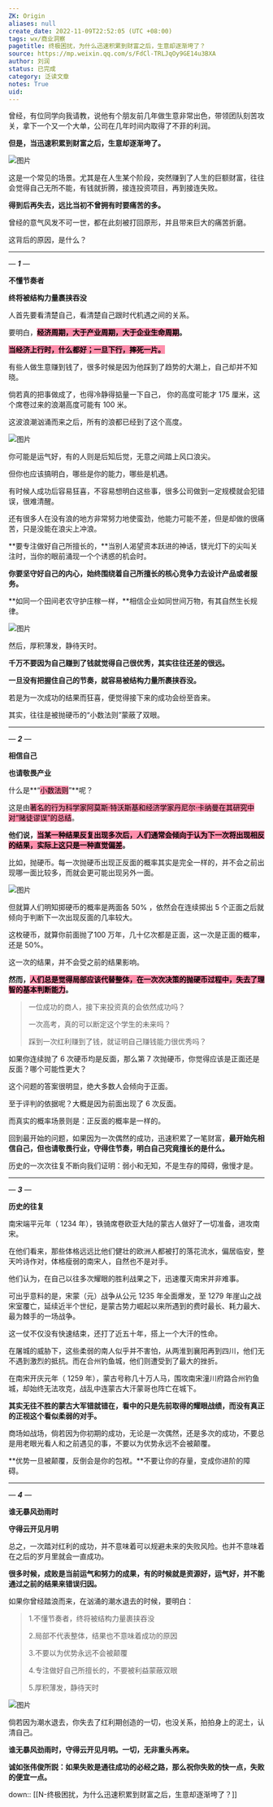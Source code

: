 ```yaml
---
ZK: Origin
aliases: null
create_date: 2022-11-09T22:52:05 (UTC +08:00)
tags: wx/商业洞察
pagetitle: 终极困扰，为什么迅速积累到财富之后，生意却逐渐垮了？
source: https://mp.weixin.qq.com/s/FdCl-TRLJqOy9GE14u3BXA
author: 刘润
status: 已完成
category: 泛读文章
notes: True
uid: 
---
```


曾经，有位同学向我请教，说他有个朋友前几年做生意非常出色，带领团队刻苦攻关，拿下一个又一个大单，公司在几年时间内取得了不菲的利润。

**但是，当迅速积累到财富之后，生意却逐渐垮了。**

![图片](https://mmbiz.qpic.cn/mmbiz_jpg/Eia1pKbzLGbQibLIgA1Km3NvcwqkM8CgC4aKJNLJS4gJicWfjrcsoCX3SictiadIGJsGCZPYDFqdYAv6CjuFrN3xWrw/640?wx_fmt=jpeg&wxfrom=5&wx_lazy=1&wx_co=1)

这是一个常见的场景。尤其是在人生某个阶段，突然赚到了人生的巨额财富，往往会觉得自己无所不能，有钱就折腾，接连投资项目，再到接连失败。

**得到后再失去，远比当初不曾拥有时要痛苦的多。**

曾经的意气风发不可一世，都在此刻被打回原形，并且带来巨大的痛苦折磨。

这背后的原因，是什么？

___

_—_ _****1****_ _—_

**不懂节奏者**

**终将被结构力量裹挟吞没**

人首先要看清楚自己，看清楚自己跟时代机遇之间的关系。 

要明白，**<mark style="background: #FF5582A6;">经济周期，大于产业周期，大于企业生命周期</mark>。**

**<mark style="background: #FF5582A6;">当经济上行时，什么都好；一旦下行，摔死一片。</mark>**

有些人做生意赚到钱了，很多时候是因为他踩到了趋势的大潮上，自己却并不知晓。   

倘若真的把事做成了，也得冷静得掂量一下自己， 你的高度可能才 175 厘米，这个席卷过来的浪潮高度可能有 100 米。 

这波浪潮汹涌而来之后，所有的浪都已经到了这个高度。

![图片](https://mmbiz.qpic.cn/mmbiz_jpg/Eia1pKbzLGbQibLIgA1Km3NvcwqkM8CgC4XT607bA1bw9m3WaplfQyONsFPpW623NRFVQvpxiaOGB7LZSzDDpcycw/640?wx_fmt=jpeg&wxfrom=5&wx_lazy=1&wx_co=1)

你可能是运气好，有的人则是后知后觉，无意之间踏上风口浪尖。   

但你也应该搞明白，哪些是你的能力，哪些是机遇。 

有时候人成功后容易狂喜，不容易想明白这些事，很多公司做到一定规模就会犯错误，很难清醒。 

还有很多人在没有浪的地方非常努力地使蛮劲，他能力可能不差，但是却做的很痛苦，只是没能在浪尖上冲浪。 

**要专注做好自己所擅长的，**当别人渴望资本跃进的神话，镁光灯下的尖叫关注时，当你的眼前涌现一个个诱惑的机会时。

**你要坚守好自己的内心，始终围绕着自己所擅长的核心竞争力去设计产品或者服务。**

**如同一个田间老农守护庄稼一样，**相信企业如同世间万物，有其自然生长规律。 

![图片](https://mmbiz.qpic.cn/mmbiz_png/Eia1pKbzLGbQibLIgA1Km3NvcwqkM8CgC4o1pykCvd9cutQibCEWluZHoQu29OHuEI1susphHibyE0Rt6Y8zM9T6Ew/640?wx_fmt=jpeg&wxfrom=5&wx_lazy=1&wx_co=1)

然后，厚积薄发，静待天时。 

**千万不要因为自己赚到了钱就觉得自己很优秀，其实往往还差的很远。** 

**一旦没有把握住自己的节奏，就容易被结构力量所裹挟吞没。**

若是为一次成功的结果而狂喜，便觉得接下来的成功会纷至沓来。

其实，往往是被抛硬币的“小数法则”蒙蔽了双眼。

___

_—_ _****2****_ _—_

**相信自己**

**也请敬畏产业**

什么是**“<mark style="background: #FF5582A6;">小数法则</mark>”**呢？

这是由<mark style="background: #FF5582A6;">著名的行为科学家阿莫斯·特沃斯基和经济学家丹尼尔·卡纳曼在其研究中对“赌徒谬误”的总结</mark>。

**他们说，<mark style="background: #FF5582A6;">当某一种结果反复出现多次后，人们通常会倾向于认为下一次将出现相反的结果，实际上这只是一种直觉偏差</mark>。**

比如，抛硬币。每一次抛硬币出现正反面的概率其实是完全一样的，并不会之前出现哪一面比较多，而就会更可能出现另外一面。 

![图片](https://mmbiz.qpic.cn/mmbiz_gif/Eia1pKbzLGbQibLIgA1Km3NvcwqkM8CgC4NAHHpZbfSEKmHZx8JonNibiayTfGJ1L8H8XicT2WH6lfd3x9C6QQzAwug/640?wx_fmt=gif&wxfrom=5&wx_lazy=1)

但就算人们明知掷硬币的概率是两面各 50% ，依然会在连续掷出 5 个正面之后就倾向于判断下一次出现反面的几率较大。 

这枚硬币，就算你前面抛了100 万年，几十亿次都是正面，这一次是正面的概率，还是 50%。 

这一次的结果，并不会受之前的结果影响。 

**然而，<mark style="background: #FF5582A6;">人们总是觉得局部应该代替整体，在一次次决策的抛硬币过程中，失去了理智的基本判断能力</mark>。** 

> 一位成功的商人，接下来投资真的会依然成功吗？ 
> 
> 一次高考，真的可以断定这个学生的未来吗？ 
> 
> 踩到一次红利赚到了钱，就证明自己赚钱能力很优秀吗？  

如果你连续抛了 6 次硬币均是反面，那么第 7 次抛硬币，你觉得应该是正面还是反面？哪个可能性更大？   

这个问题的答案很明显，绝大多数人会倾向于正面。 

至于评判的依据呢？大概是因为前面出现了 6 次反面。 

而真实的概率场景则是：正反面的概率是一样的。 

回到最开始的问题，如果因为一次偶然的成功，迅速积累了一笔财富，**最开始先相信自己，但也请敬畏行业，守得住节奏，明白自己究竟擅长的是什么。**

历史的一次次往复不断向我们证明：弱小和无知，不是生存的障碍，傲慢才是。

___

_—_ _****3****_ _—_

**历史的往复**

南宋端平元年（ 1234 年），铁骑席卷欧亚大陆的蒙古人做好了一切准备，进攻南宋。 

在他们看来，那些体格远远比他们健壮的欧洲人都被打的落花流水，偏居临安，整天吟诗作对，体格瘦弱的南宋人，自然也不是对手。 

他们认为，在自己以往多次耀眼的胜利战果之下，迅速覆灭南宋并非难事。 

可出乎意料的是，宋蒙（元）战争从公元 1235 年全面爆发，至 1279 年崖山之战宋室覆亡，延续近半个世纪，是蒙古势力崛起以来所遇到的费时最长、耗力最大、最为棘手的一场战争。 

这一仗不仅没有快速结束，还打了近五十年，搭上一个大汗的性命。 

在屠城的威胁下，这些柔弱的南人似乎并不害怕，从两淮到襄阳再到四川，他们无不遇到激烈的抵抗。而在合州钓鱼城，他们则遭受到了最大的挫折。 

在南宋开庆元年（ 1259 年），蒙古号称几十万人马，围攻南宋潼川府路合州钓鱼城，却始终无法攻克，战乱中连蒙古大汗蒙哥也阵亡在城下。 

**其实无往不胜的蒙古大军错就错在，看中的只是先前取得的耀眼战绩，而没有真正的正视这个看似柔弱的对手。** 

商场如战场，倘若因为你初期的成功，无论是一次偶然，还是多次的成功，不要总是用老眼光看人和之前遇见的事，不要以为优势永远不会被颠覆。

**优势一旦被颠覆，反倒会是你的包袱。**不要让你的存量，变成你进阶的障碍。

___

_—_ _****4****_ _—_

**谁无暴风劲雨时**

**守得云开见月明**

总之，一次踏对红利的成功，并不意味着可以规避未来的失败风险。也并不意味着在之后的岁月里就会一直成功。

**很多时候，成败是当前运气和努力的成果，有的时候就是资源好，运气好，并不能通过之前的结果来错误归因。**

如果你曾经踏浪而来，在汹涌的潮水退去的时候，要明白：

> 1.不懂节奏者，终将被结构力量裹挟吞没
> 
> 2.局部不代表整体，结果也不意味着成功的原因
> 
> 3.不要以为优势永远不会被颠覆
> 
> 4.专注做好自己所擅长的，不要被利益蒙蔽双眼
> 
> 5.厚积薄发，静待天时

![图片](https://mmbiz.qpic.cn/mmbiz_jpg/Eia1pKbzLGbQibLIgA1Km3NvcwqkM8CgC44kDl8h9zXYukia4LYrvpIq4WIQkiceP9h0iaEDFJVqtEGiaQgJJib8G3Zicg/640?wx_fmt=jpeg&wxfrom=5&wx_lazy=1&wx_co=1)

倘若因为潮水退去，你失去了红利期创造的一切，也没关系，拍拍身上的泥土，认清自己。

**谁无暴风劲雨时，守得云开见月明。一切，无非重头再来。**

**诚如张伟俊所説：如果失败是通往成功的必经之路，那么祝你失败的快一点，失败的便宜一点。**  

down:: [[N-终极困扰，为什么迅速积累到财富之后，生意却逐渐垮了？]]